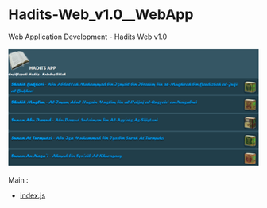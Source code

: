# Hadits-Web_v1.0__WebApp
Web Application Development - Hadits Web v1.0<br><br>
<img src="https://github.com/RizkyKhapidsyah/Hadits-Web_v1.0__WebApp/blob/main/result/001.PNG"><br><br>
Main :<br>
- <a href="https://github.com/RizkyKhapidsyah/Hadits-Web_v1.0__WebApp/blob/main/index.html">index.js</a>
